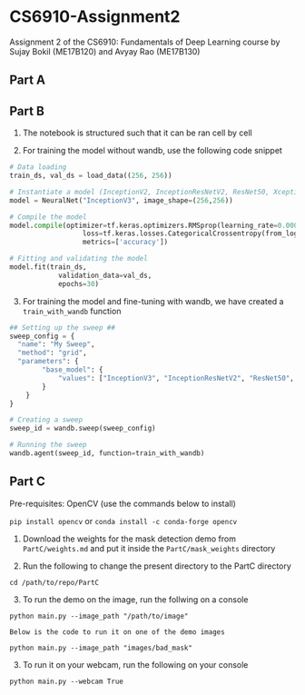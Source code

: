 # CS6910-Assignment2
Assignment 2 of the CS6910: Fundamentals of Deep Learning course by Sujay Bokil (ME17B120) and Avyay Rao (ME17B130)

## Part A


## Part B

1. The notebook is structured such that it can be ran cell by cell

2. For training the model without wandb, use the following code snippet

```python
# Data loading
train_ds, val_ds = load_data((256, 256))

# Instantiate a model (InceptionV2, InceptionResNetV2, ResNet50, Xception)
model = NeuralNet("InceptionV3", image_shape=(256,256))

# Compile the model 
model.compile(optimizer=tf.keras.optimizers.RMSprop(learning_rate=0.0001),
                  loss=tf.keras.losses.CategoricalCrossentropy(from_logits=True),
                  metrics=['accuracy']) 

# Fitting and validating the model
model.fit(train_ds, 
            validation_data=val_ds,
            epochs=30)
```

3. For training the model and fine-tuning with wandb, we have created a `train_with_wandb` function

```python
## Setting up the sweep ##
sweep_config = {
  "name": "My Sweep",
  "method": "grid",
  "parameters": {
        "base_model": {
            "values": ["InceptionV3", "InceptionResNetV2", "ResNet50", "Xception"]
        }
    }
}

# Creating a sweep
sweep_id = wandb.sweep(sweep_config)

# Running the sweep
wandb.agent(sweep_id, function=train_with_wandb)
```

## Part C

Pre-requisites: OpenCV (use the commands below to install)

`pip install opencv` or `conda install -c conda-forge opencv`

1. Download the weights for the mask detection demo from `PartC/weights.md` and put it inside the `PartC/mask_weights` directory

2. Run the following to change the present directory to the PartC directory

`cd /path/to/repo/PartC`

3. To run the demo on the image, run the follwing on a console

`python main.py --image_path "/path/to/image"`

    Below is the code to run it on one of the demo images

`python main.py --image_path "images/bad_mask"`

3. To run it on your webcam, run the following on your console

`python main.py --webcam True`